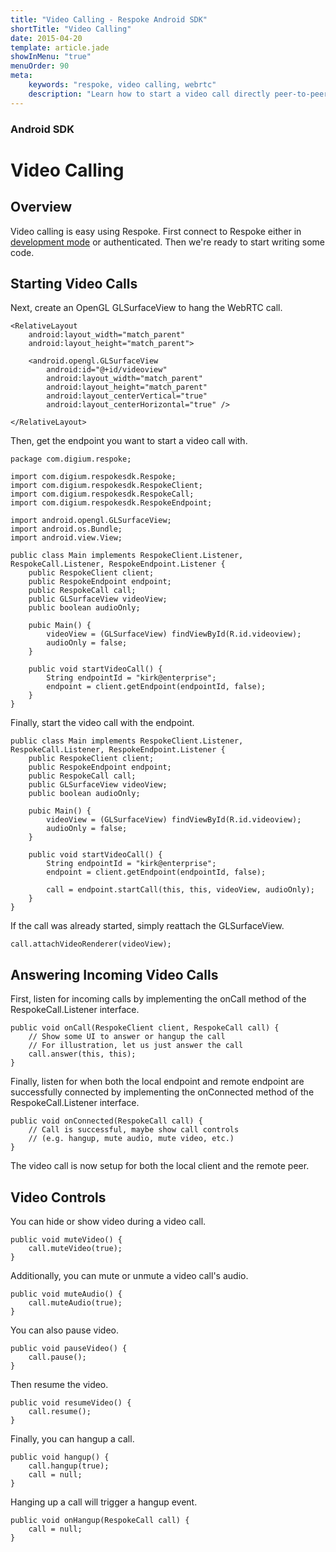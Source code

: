 ```yaml
---
title: "Video Calling - Respoke Android SDK"
shortTitle: "Video Calling"
date: 2015-04-20
template: article.jade
showInMenu: "true"
menuOrder: 90
meta:
    keywords: "respoke, video calling, webrtc"
    description: "Learn how to start a video call directly peer-to-peer"
---
```


### Android SDK
# Video Calling

## Overview

Video calling is easy using Respoke. First connect to Respoke either in
[development mode](/client/android/getting-started.html) or authenticated. Then we're ready to start writing some code.

## Starting Video Calls

Next, create an OpenGL GLSurfaceView to hang the WebRTC call.

```
<RelativeLayout
    android:layout_width="match_parent"
    android:layout_height="match_parent">

    <android.opengl.GLSurfaceView
        android:id="@+id/videoview"
        android:layout_width="match_parent"
        android:layout_height="match_parent"
        android:layout_centerVertical="true"
        android:layout_centerHorizontal="true" />

</RelativeLayout>
```

Then, get the endpoint you want to start a video call with.

    package com.digium.respoke;

    import com.digium.respokesdk.Respoke;
    import com.digium.respokesdk.RespokeClient;
    import com.digium.respokesdk.RespokeCall;
    import com.digium.respokesdk.RespokeEndpoint;

    import android.opengl.GLSurfaceView;
    import android.os.Bundle;
    import android.view.View;

    public class Main implements RespokeClient.Listener, RespokeCall.Listener, RespokeEndpoint.Listener {
        public RespokeClient client;
        public RespokeEndpoint endpoint;
        public RespokeCall call;
        public GLSurfaceView videoView;
        public boolean audioOnly;

        pubic Main() {
            videoView = (GLSurfaceView) findViewById(R.id.videoview);
            audioOnly = false;
        }

        public void startVideoCall() {
            String endpointId = "kirk@enterprise";
            endpoint = client.getEndpoint(endpointId, false);
        }
    }

Finally, start the video call with the endpoint.

    public class Main implements RespokeClient.Listener, RespokeCall.Listener, RespokeEndpoint.Listener {
        public RespokeClient client;
        public RespokeEndpoint endpoint;
        public RespokeCall call;
        public GLSurfaceView videoView;
        public boolean audioOnly;

        pubic Main() {
            videoView = (GLSurfaceView) findViewById(R.id.videoview);
            audioOnly = false;
        }

        public void startVideoCall() {
            String endpointId = "kirk@enterprise";
            endpoint = client.getEndpoint(endpointId, false);

            call = endpoint.startCall(this, this, videoView, audioOnly);
        }
    }

If the call was already started, simply reattach the GLSurfaceView.

    call.attachVideoRenderer(videoView);

## Answering Incoming Video Calls

First, listen for incoming calls by implementing the onCall method of the RespokeCall.Listener interface.

    public void onCall(RespokeClient client, RespokeCall call) {
        // Show some UI to answer or hangup the call
        // For illustration, let us just answer the call
        call.answer(this, this);
    }

Finally, listen for when both the local endpoint and remote endpoint are successfully connected by implementing the
onConnected method of the RespokeCall.Listener interface.

    public void onConnected(RespokeCall call) {
        // Call is successful, maybe show call controls
        // (e.g. hangup, mute audio, mute video, etc.)
    }

The video call is now setup for both the local client and the remote peer.

## Video Controls

You can hide or show video during a video call.

    public void muteVideo() {
        call.muteVideo(true);
    }

Additionally, you can mute or unmute a video call's audio.

    public void muteAudio() {
        call.muteAudio(true);
    }

You can also pause video.

    public void pauseVideo() {
        call.pause();
    }

Then resume the video.

    public void resumeVideo() {
        call.resume();
    }

Finally, you can hangup a call.

    public void hangup() {
        call.hangup(true);
        call = null;
    }

Hanging up a call will trigger a hangup event.

    public void onHangup(RespokeCall call) {
        call = null;
    }
